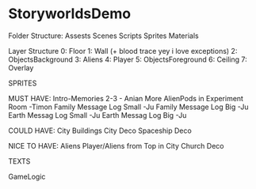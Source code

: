 # StoryworldsDemo


Folder Structure:
Assests
	Scenes
	Scripts
	Sprites
	Materials


Layer Structure
0: Floor
1: Wall (+ blood trace yey i love exceptions)
2: ObjectsBackground
3: Aliens
4: Player
5: ObjectsForeground
6: Ceiling
7: Overlay


SPRITES


MUST HAVE:
Intro-Memories 2-3 - Anian
More AlienPods in Experiment Room -Timon
Family Message Log Small -Ju
Family Message Log Big -Ju
Earth Messag Log Small -Ju
Earth Messag Log Big -Ju



COULD HAVE:
City Buildings
City Deco
Spaceship Deco


NICE TO HAVE:
Aliens
Player/Aliens from Top in City
Church Deco



TEXTS




GameLogic

